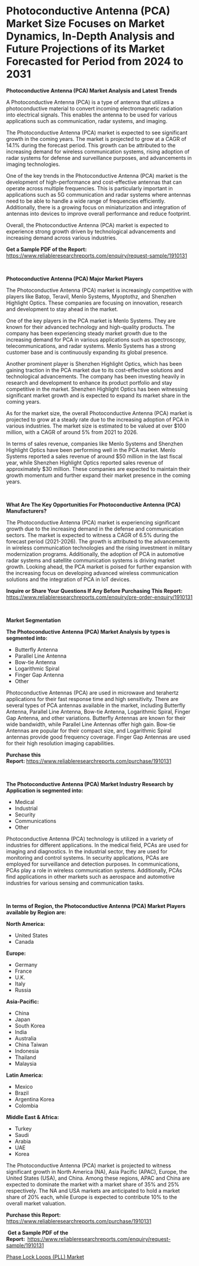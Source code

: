 <p><h1>Photoconductive Antenna (PCA) Market Size Focuses on Market Dynamics, In-Depth Analysis and Future Projections of its Market Forecasted for Period from 2024 to 2031</h1></p><p><strong>Photoconductive Antenna (PCA) Market Analysis and Latest Trends</strong></p>
<p><p>A Photoconductive Antenna (PCA) is a type of antenna that utilizes a photoconductive material to convert incoming electromagnetic radiation into electrical signals. This enables the antenna to be used for various applications such as communication, radar systems, and imaging.</p><p>The Photoconductive Antenna (PCA) market is expected to see significant growth in the coming years. The market is projected to grow at a CAGR of 14.1% during the forecast period. This growth can be attributed to the increasing demand for wireless communication systems, rising adoption of radar systems for defense and surveillance purposes, and advancements in imaging technologies.</p><p>One of the key trends in the Photoconductive Antenna (PCA) market is the development of high-performance and cost-effective antennas that can operate across multiple frequencies. This is particularly important in applications such as 5G communication and radar systems where antennas need to be able to handle a wide range of frequencies efficiently. Additionally, there is a growing focus on miniaturization and integration of antennas into devices to improve overall performance and reduce footprint.</p><p>Overall, the Photoconductive Antenna (PCA) market is expected to experience strong growth driven by technological advancements and increasing demand across various industries.</p></p>
<p><strong>Get a Sample PDF of the Report:&nbsp;</strong> <a href="https://www.reliableresearchreports.com/enquiry/request-sample/1910131">https://www.reliableresearchreports.com/enquiry/request-sample/1910131</a></p>
<p>&nbsp;</p>
<p><strong>Photoconductive Antenna (PCA) Major Market Players</strong></p>
<p><p>The Photoconductive Antenna (PCA) market is increasingly competitive with players like Batop, Teravil, Menlo Systems, Myoptothz, and Shenzhen Highlight Optics. These companies are focusing on innovation, research and development to stay ahead in the market.</p><p>One of the key players in the PCA market is Menlo Systems. They are known for their advanced technology and high-quality products. The company has been experiencing steady market growth due to the increasing demand for PCA in various applications such as spectroscopy, telecommunications, and radar systems. Menlo Systems has a strong customer base and is continuously expanding its global presence.</p><p>Another prominent player is Shenzhen Highlight Optics, which has been gaining traction in the PCA market due to its cost-effective solutions and technological advancements. The company has been investing heavily in research and development to enhance its product portfolio and stay competitive in the market. Shenzhen Highlight Optics has been witnessing significant market growth and is expected to expand its market share in the coming years.</p><p>As for the market size, the overall Photoconductive Antenna (PCA) market is projected to grow at a steady rate due to the increasing adoption of PCA in various industries. The market size is estimated to be valued at over $100 million, with a CAGR of around 5% from 2021 to 2026.</p><p>In terms of sales revenue, companies like Menlo Systems and Shenzhen Highlight Optics have been performing well in the PCA market. Menlo Systems reported a sales revenue of around $50 million in the last fiscal year, while Shenzhen Highlight Optics reported sales revenue of approximately $30 million. These companies are expected to maintain their growth momentum and further expand their market presence in the coming years.</p></p>
<p>&nbsp;</p>
<p><strong>What Are The Key Opportunities For Photoconductive Antenna (PCA) Manufacturers?</strong></p>
<p><p>The Photoconductive Antenna (PCA) market is experiencing significant growth due to the increasing demand in the defense and communication sectors. The market is expected to witness a CAGR of 6.5% during the forecast period (2021-2026). The growth is attributed to the advancements in wireless communication technologies and the rising investment in military modernization programs. Additionally, the adoption of PCA in automotive radar systems and satellite communication systems is driving market growth. Looking ahead, the PCA market is poised for further expansion with the increasing focus on developing advanced wireless communication solutions and the integration of PCA in IoT devices.</p></p>
<p><strong>Inquire or Share Your Questions If Any Before Purchasing This Report:</strong> <a href="https://www.reliableresearchreports.com/enquiry/pre-order-enquiry/1910131">https://www.reliableresearchreports.com/enquiry/pre-order-enquiry/1910131</a></p>
<p>&nbsp;</p>
<p><strong>Market Segmentation</strong></p>
<p><strong>The Photoconductive Antenna (PCA) Market Analysis by types is segmented into:</strong></p>
<p><ul><li>Butterfly Antenna</li><li>Parallel Line Antenna</li><li>Bow-tie Antenna</li><li>Logarithmic Spiral</li><li>Finger Gap Antenna</li><li>Other</li></ul></p>
<p><p>Photoconductive Antennas (PCA) are used in microwave and terahertz applications for their fast response time and high sensitivity. There are several types of PCA antennas available in the market, including Butterfly Antenna, Parallel Line Antenna, Bow-tie Antenna, Logarithmic Spiral, Finger Gap Antenna, and other variations. Butterfly Antennas are known for their wide bandwidth, while Parallel Line Antennas offer high gain. Bow-tie Antennas are popular for their compact size, and Logarithmic Spiral antennas provide good frequency coverage. Finger Gap Antennas are used for their high resolution imaging capabilities.</p></p>
<p><strong>Purchase this Report:&nbsp;</strong><a href="https://www.reliableresearchreports.com/purchase/1910131">https://www.reliableresearchreports.com/purchase/1910131</a></p>
<p>&nbsp;</p>
<p><strong>The Photoconductive Antenna (PCA) Market Industry Research by Application is segmented into:</strong></p>
<p><ul><li>Medical</li><li>Industrial</li><li>Security</li><li>Communications</li><li>Other</li></ul></p>
<p><p>Photoconductive Antenna (PCA) technology is utilized in a variety of industries for different applications. In the medical field, PCAs are used for imaging and diagnostics. In the industrial sector, they are used for monitoring and control systems. In security applications, PCAs are employed for surveillance and detection purposes. In communications, PCAs play a role in wireless communication systems. Additionally, PCAs find applications in other markets such as aerospace and automotive industries for various sensing and communication tasks.</p></p>
<p>&nbsp;</p>
<p><strong>In terms of Region, the Photoconductive Antenna (PCA) Market Players available by Region are:</strong></p>
<p>
    <p> <strong> North America: </strong>
        <ul>
            <li>United States</li>
            <li>Canada</li>
        </ul>
        </p> 
    <p> <strong> Europe: </strong>
        <ul>
            <li>Germany</li>
            <li>France</li>
            <li>U.K.</li>
            <li>Italy</li>
            <li>Russia</li>
        </ul>
        </p> 
    <p> <strong> Asia-Pacific: </strong>
        <ul>
            <li>China</li>
            <li>Japan</li>
            <li>South Korea</li>
            <li>India</li>
            <li>Australia</li>
            <li>China Taiwan</li>
            <li>Indonesia</li>
            <li>Thailand</li>
            <li>Malaysia</li>
        </ul>
        </p> 
    <p> <strong> Latin America: </strong>
        <ul>
            <li>Mexico</li>
            <li>Brazil</li>
            <li>Argentina Korea</li>
            <li>Colombia</li>
        </ul>
        </p> 
    <p> <strong> Middle East & Africa: </strong>
        <ul>
            <li>Turkey</li>
            <li>Saudi</li>
            <li>Arabia</li>
            <li>UAE</li>
            <li>Korea</li>
        </ul>
    </p>
    </p>
<p><p>The Photoconductive Antenna (PCA) market is projected to witness significant growth in North America (NA), Asia Pacific (APAC), Europe, the United States (USA), and China. Among these regions, APAC and China are expected to dominate the market with a market share of 35% and 25% respectively. The NA and USA markets are anticipated to hold a market share of 20% each, while Europe is expected to contribute 10% to the overall market valuation.</p></p>
<p><strong>Purchase this Report: </strong><a href="https://www.reliableresearchreports.com/purchase/1910131">https://www.reliableresearchreports.com/purchase/1910131</a></p>
<p>&nbsp;<strong>Get a Sample PDF of the Report:&nbsp;&nbsp;</strong><a href="https://www.reliableresearchreports.com/enquiry/request-sample/1910131">https://www.reliableresearchreports.com/enquiry/request-sample/1910131</a></p>
<p><strong></strong></p>
<p><p><a href="https://github.com/PeterParrish5/Market-Research-Report-List-4/blob/main/phase-lock-loops-pll-market.md">Phase Lock Loops (PLL) Market</a></p></p>